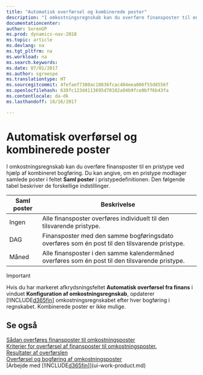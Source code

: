```yaml
---
title: "Automatisk overførsel og kombinerede poster"
description: "I omkostningsregnskab kan du overføre finansposter til en pristype ved hjælp af kombineret bogføring. Du kan angive, om en pristype modtager samlede poster i feltet **Saml poster** i pristypedefinitionen. Den følgende tabel beskriver de forskellige indstillinger."
documentationcenter: 
author: SorenGP
ms.prod: dynamics-nav-2018
ms.topic: article
ms.devlang: na
ms.tgt_pltfrm: na
ms.workload: na
ms.search.keywords: 
ms.date: 07/01/2017
ms.author: sgroespe
ms.translationtype: HT
ms.sourcegitcommit: 4fefaef7380ac10836fcac404eea006f55d8556f
ms.openlocfilehash: 638fc123d4113695d70102a94b9fce0bff6b43fa
ms.contentlocale: da-dk
ms.lasthandoff: 10/16/2017

---
```

# <a name="automatic-transfer-and-combined-entries"></a>Automatisk overførsel og kombinerede poster
I omkostningsregnskab kan du overføre finansposter til en pristype ved hjælp af kombineret bogføring. Du kan angive, om en pristype modtager samlede poster i feltet **Saml poster** i pristypedefinitionen. Den følgende tabel beskriver de forskellige indstillinger.  

|Saml poster|Beskrivelse|  
|---------------------|-----------------|  
|Ingen|Alle finansposter overføres individuelt til den tilsvarende pristype.|  
|DAG|Finansposter med den samme bogføringsdato overføres som én post til den tilsvarende pristype.|  
|Måned|Alle finansposter i den samme kalendermåned overføres som én post til den tilsvarende pristype.|  

> [!IMPORTANT]  
>  Hvis du har markeret afkrydsningsfeltet **Automatisk overførsel fra finans** i vinduet **Konfiguration af omkostningsregnskab**, opdaterer [!INCLUDE[d365fin](includes/d365fin_md.md)] omkostningsregnskabet efter hver bogføring i regnskabet. Kombinerede poster er ikke mulige.  

## <a name="see-also"></a>Se også  
 [Sådan overføres finansposter til omkostningsposter](finance-how-to-transfer-general-ledger-entries-to-cost-entries.md)   
 [Kriterier for overførsel af finansposter til omkostningsposter.](finance-criteria-for-transferring-general-ledger-entries-to-cost-entries.md)   
 [Resultater af overførslen](finance-results-of-the-transfer.md)   
 [Overførsel og bogføring af omkostningsposter](finance-transfer-and-post-cost-entries.md)  
 [Arbejde med [!INCLUDE[d365fin](includes/d365fin_md.md)]](ui-work-product.md)

